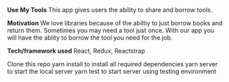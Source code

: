 <b>Use My Tools</b>
This app gives users the ability to share and borrow tools.

<b>Motivation</b>
We love libraries because of the abiltiy to just borrow books and return them. Sometimes you may need a tool just once. With our app you will have the ablity to borrow the tool you need for the job. 

<b>Tech/framework used</b>
React, Redux, Reactstrap

Clone this repo
yarn install to install all required dependencies
yarn server to start the local server
yarn test to start server using testing environment


